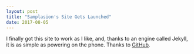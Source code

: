 ```yaml
---
layout: post
title: "Samplasion's Site Gets Launched"
date: 2017-08-05
---
```


I finally got this site to work as I like, and, thanks to an engine called Jekyll, it is as simple as powering on the phone. Thanks to [GitHub](https://www.github.com).
